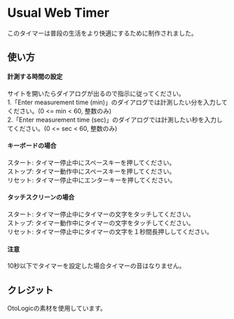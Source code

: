 # Usual Web Timer
このタイマーは普段の生活をより快適にするために制作されました。

## 使い方
#### 計測する時間の設定
サイトを開いたらダイアログが出るので指示に従ってください。  
1.「Enter measurement time (min)」のダイアログでは計測したい分を入力してください。(0 <= min < 60, 整数のみ)  
2.「Enter measurement time (sec)」のダイアログでは計測したい秒を入力してください。(0 <= sec < 60, 整数のみ)
#### キーボードの場合
スタート: タイマー停止中にスペースキーを押してください。  
ストップ: タイマー動作中にスペースキーを押してください。  
リセット: タイマー停止中にエンターキーを押してください。
#### タッチスクリーンの場合
スタート: タイマー停止中にタイマーの文字をタッチしてください。  
ストップ: タイマー動作中にタイマーの文字をタッチしてください。  
リセット: タイマー停止中にタイマーの文字を１秒間長押ししてください。
#### 注意
10秒以下でタイマーを設定した場合タイマーの音はなりません。
## クレジット
OtoLogicの素材を使用しています。
